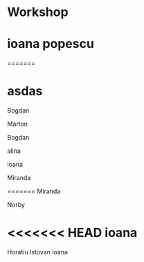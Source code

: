 


# Workshop



ioana popescu
=======
=======

asdas
=======

Bogdan




Márton

Bogdan


alina

ioana


Miranda


=======
Miranda



Norby



<<<<<<< HEAD
ioana
=======






Horatiu Istovan
ioana

